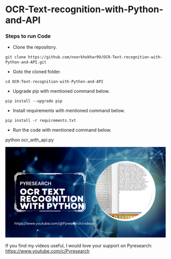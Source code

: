# OCR-Text-recognition-with-Python-and-API



### Steps to run Code
- Clone the repository.
```
git clone https://github.com/noorkhokhar99/OCR-Text-recognition-with-Python-and-API.git
```
- Goto the cloned folder.
```
cd OCR-Text-recognition-with-Python-and-API

```
- Upgrade pip with mentioned command below.
```
pip install --upgrade pip
```
- Install requirements with mentioned command below.
```
pip install -r requirements.txt
```
- Run the code with mentioned command below.

python ocr_with_api.py

 


<p align="center">
<img src="https://github.com/noorkhokhar99/OCR-Text-recognition-with-Python-and-API/blob/main/Blue%20%26%20White%20Futuristic%20Gaming%20Youtube%20Thumbnail.png">
</p>


If you find my videos useful,  I would love your support on Pyresearch: https://www.youtube.com/c/Pyresearch
